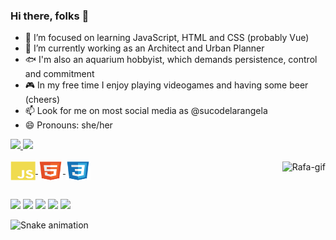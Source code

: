 ### Hi there, folks 👋

- 🌱 I’m focused on learning JavaScript, HTML and CSS (probably Vue)
- 🔭 I’m currently working as an Architect and Urban Planner
- 🐟 I'm also an aquarium hobbyist, which demands persistence, control and commitment
- 🎮 In my free time I enjoy playing videogames and having some beer (cheers)
- 📫 Look for me on most social media as @sucodelarangela
- 😄 Pronouns: she/her
<!-- - 👯 I’m looking to collaborate on ...
- 🤔 I’m looking for help with ...
- 💬 Ask me about ... -->
<!-- - ⚡ Fun fact: ... -->

<div>
  <a href="https://www.linkedin.com/in/angela-caldas/">
  <img height="150em" src="https://github-readme-stats.vercel.app/api?username=sucodelarangela&show_icons=true&theme=outrun&include_all_commits=true&count_private=true"/>
  <img height="150em" src="https://github-readme-stats.vercel.app/api/top-langs/?username=sucodelarangela&layout=compact&langs_count=16&theme=outrun"/>
</div>
  
<div style="display: inline_block"><br>
  <img align="center" alt="Rafa-Js" height="30" width="40" src="https://raw.githubusercontent.com/devicons/devicon/master/icons/javascript/javascript-plain.svg">
  <img align="center" alt="Rafa-HTML" height="30" width="40" src="https://raw.githubusercontent.com/devicons/devicon/master/icons/html5/html5-original.svg">
  <img align="center" alt="Rafa-CSS" height="30" width="40" src="https://raw.githubusercontent.com/devicons/devicon/master/icons/css3/css3-original.svg">
  <img align="right" alt="Rafa-gif" height="120" src="https://www.pinclipart.com/picdir/big/294-2949283_orange-citrus-pixelated-pixelart-freetouse-clipart.png">
</div>

  ##
  
<div>
  <a href="https://twitter.com/sucodelarangela" target="_blank"><img src="https://img.shields.io/badge/Twitter-1DA1F2?style=for-the-badge&logo=twitter&logoColor=white" target="_blank"></a>
  <a href="https://www.youtube.com/AngelaCaldas" target="_blank"><img src="https://img.shields.io/badge/YouTube-FF0000?style=for-the-badge&logo=youtube&logoColor=white" target="_blank"></a>
  <a href="https://instagram.com/sucodelarangela" target="_blank"><img src="https://img.shields.io/badge/-Instagram-%23E4405F?style=for-the-badge&logo=instagram&logoColor=white" target="_blank"></a>
  <a href = "mailto:aes.caldas@gmail.com"><img src="https://img.shields.io/badge/Gmail-D14836?style=for-the-badge&logo=gmail&logoColor=white" target="_blank"></a>
  <a href="https://www.linkedin.com/in/angela-caldas/" target="_blank"><img src="https://img.shields.io/badge/-LinkedIn-%230077B5?style=for-the-badge&logo=linkedin&logoColor=white" target="_blank"></a>   
</div>
  
![Snake animation](https://github.com/sucodelarangela/sucodelarangela/blob/output/github-contribution-grid-snake.svg)
  
</div>
